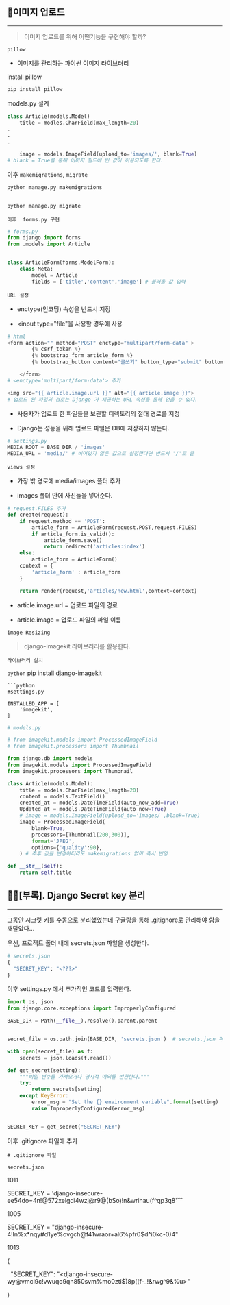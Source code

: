 ## 📗이미지 업로드

***

>  이미지 업로드를 위해 어떤기능을 구현해야 할까?

`pillow`

- 이미지를 관리하는 파이썬 이미지 라이브러리

install pillow

```python
pip install pillow
```

models.py 설계

```python
class Article(models.Model)
    title = modles.CharField(max_length=20)
.
.
.

    image = models.ImageField(upload_to='images/', blank=True)
# black = True를 통해 이미지 필드에 빈 값이 허용되도록 한다.
```

이후 `makemigrations`, `migrate`

```python
python manage.py makemigrations


python manage.py migrate
```

`이후  forms.py 구현`

```python
# forms.py
from django import forms
from .models import Article


class ArticleForm(forms.ModelForm):
    class Meta:
        model = Article
        fields = ['title','content','image'] # 불러올 값 입력
```

`URL 설정`

- enctype(인코딩) 속성을 반드시 지정

- <input type="file"을 사용할 경우에 사용

```python
# html
<form action="" method="POST" enctype="multipart/form-data" >
        {% csrf_token %}
        {% bootstrap_form article_form %}
        {% bootstrap_button content="글쓰기" button_type="submit" button_class="btn-secondary col-3" %}

    </form>
# <enctype='multipart/form-data'> 추가

<img src="{{ article.image.url }}" alt="{{ article.image }}">
# 업로드 된 파일의 경로는 Django 가 제공하는 URL 속성을 통해 얻을 수 있다.
```

- 사용자가 업로드 한 파일들을 보관할 디렉토리의 절대 경로를 지정

- Django는 성능을 위해 업로드 파일은  DB에 저장하지 않는다.

```python
# settings.py
MEDIA_ROOT = BASE_DIR / 'images'
MEDIA_URL = 'media/' # 비어있지 않은 값으로 설정한다면 반드시 '/'로 끝
```

`views 설정`

- 가장 밖 경로에 media/images 폴더 추가

- images 폴더 안에 사진들을 넣어준다.

```python
# request.FILES 추가
def create(request):
    if request.method == 'POST':
        article_form = ArticleForm(request.POST,request.FILES)
        if article_form.is_valid():
            article_form.save()
            return redirect('articles:index')
    else:
        article_form = ArticleForm()
    context = {
        'article_form' : article_form
    }

    return render(request,'articles/new.html',context=context)
```

- article.image.url = 업로드 파일의 경로

- article.image = 업로드 파일의 파일 이름

`image Resizing`

> django-imagekit 라이브러리를 활용한다.

`라이브러리 설치`

```python```
pip install django-imagekit

```
```python
#settings.py

INSTALLED_APP = [
    'imagekit',
]
```

```python
# models.py

# from imagekit.models import ProcessedImageField
# from imagekit.processors import Thumbnail

from django.db import models
from imagekit.models import ProcessedImageField
from imagekit.processors import Thumbnail

class Article(models.Model):
    title = models.CharField(max_length=20)
    content = models.TextField()
    created_at = models.DateTimeField(auto_now_add=True)
    Updated_at = models.DateTimeField(auto_now=True)
    # image = models.ImageField(upload_to='images/',blank=True)
    image = ProcessedImageField(
        blank=True,
        processors=[Thumbnail(200,300)],
        format='JPEG',
        options={'quality':90},
    ) # 추후 값을 변경하더라도 makemigrations 없이 즉시 반영

def __str__(self):
    return self.title
```

## 🤦‍♀️[부록]. Django Secret key 분리

***

그동안 시크릿 키를 수동으로 분리했었는데 구글링을 통해 .gitignore로 관리해야 함을 깨달았다...

우선, 프로젝트 폴더 내에 secrets.json 파일을 생성한다.

```python
# secrets.json
{
  "SECRET_KEY": "<???>"
}
```

이후 settings.py 에서 추가적인 코드를 입력한다.

```python
import os, json
from django.core.exceptions import ImproperlyConfigured

BASE_DIR = Path(__file__).resolve().parent.parent


secret_file = os.path.join(BASE_DIR, 'secrets.json')  # secrets.json 파일 위치를 명시

with open(secret_file) as f:
    secrets = json.loads(f.read())

def get_secret(setting):
    """비밀 변수를 가져오거나 명시적 예외를 반환한다."""
    try:
        return secrets[setting]
    except KeyError:
        error_msg = "Set the {} environment variable".format(setting)
        raise ImproperlyConfigured(error_msg)


SECRET_KEY = get_secret("SECRET_KEY")
```

이후 .gitignore 파일에 추가

```memo
# .gitignore 파일

secrets.json
```



1011

SECRET_KEY = 'django-insecure-ee54do=4n!@572xelgdi4wzj@r9@(b$o)!n&wrihau(f^qp3q8'```



1005

SECRET_KEY = "django-insecure-4!ln%x*nqy#d1ye%ovgch@f41wraor+al6%pfr0$d^i0kc-0)4"



1013

{

  "SECRET_KEY": "<django-insecure-wy@vmci9c!vwuqo9qn850svm%mo0zti$)8p((f-_!&rwg^9&%u>"

}
